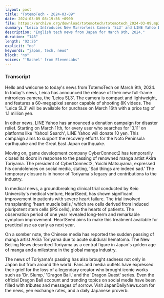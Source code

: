 ```yaml
---
layout: post
title: "TotemoTech - 2024-03-09"
date: 2024-03-09 08:19:56 +0900
file: https://archive.org/download/totemotech/totemotech_2024-03-09.mp3
summary: "Leica Introduces New Mirrorless Camera 'SL3' and LINE Yahoo Donates for Disaster Relief, & more…"
description: "English tech news from Japan for March 9th, 2024."
duration: "146"
length: "02:26"
explicit: "no"
keywords: "japan, tech, news"
block: "no"
voices: "'Rachel' from ElevenLabs"
---
```


### Transcript

Hello and welcome to today's news from TotemoTech on March 9th, 2024. In today's news, Leica has announced the release of their new full-frame mirrorless camera, the 'Leica SL3'. The camera is compact and lightweight, and features a 60-megapixel sensor capable of shooting 8K videos. The 'Leica SL3' will be available for purchase on March 16th with a price tag of 1.1 million yen.

In other news, LINE Yahoo has announced a donation campaign for disaster relief. Starting on March 11th, for every user who searches for '3.11' on platforms like 'Yahoo! Search', LINE Yahoo will donate 10 yen. This campaign aims to support the recovery efforts for the Noto Peninsula earthquake and the Great East Japan earthquake.

Moving on, game development company CyberConnect2 has temporarily closed its doors in response to the passing of renowned manga artist Akira Toriyama. The president of CyberConnect2, Yoichi Matsuyama, expressed his condolences on social media, stating, 'Sad things are indeed sad.' The temporary closure is in honor of Toriyama's legacy and contributions to the industry.

In medical news, a groundbreaking clinical trial conducted by Keio University's medical venture, HeartSeed, has shown significant improvement in patients with severe heart failure. The trial involved transplanting 'heart muscle balls,' which are cells derived from induced pluripotent stem cells (iPS cells), into the hearts of patients. The observation period of one year revealed long-term and remarkable symptom improvement. HeartSeed aims to make this treatment available for practical use as early as next year.

On a somber note, the Chinese media has reported the sudden passing of manga artist Akira Toriyama due to acute subdural hematoma. The New Beijing News described Toriyama as a central figure in Japan's golden age of manga and a milestone in the global manga industry.

The news of Toriyama's passing has also brought sadness not only in Japan but from around the world. Fans and media outlets have expressed their grief for the loss of a legendary creator who brought iconic works such as 'Dr. Slump,' 'Dragon Ball,' and the 'Dragon Quest' series. Even the official Dragon Ball account and trending topics on social media have been filled with tributes and messages of sorrow.   Visit JapanDailyNews.com for the news, yen exchange rates, and a daily Japanese proverb.

